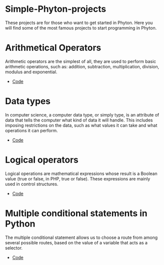 # Simple-Phyton-projects
These projects are for those who want to get started in Phyton. Here you will find some of the most famous projects to start programming in Phyton. 

# Arithmetical Operators
Arithmetic operators are the simplest of all, they are used to perform basic arithmetic operations, such as: addition, subtraction, multiplication, division, modulus and exponential. 
- [Code](https://github.com/elmarcz/Simple-Phyton-projects/blob/main/Content/Arithmetic%20operators%20in%20Python.md)

# Data types
In computer science, a computer data type, or simply type, is an attribute of data that tells the computer what kind of data it will handle. This includes imposing restrictions on the data, such as what values it can take and what operations it can perform. 
- [Code](https://github.com/elmarcz/Data-types-in-Python/blob/main/README.md)

# Logical operators
Logical operations are mathematical expressions whose result is a Boolean value (true or false, in PHP, true or false). These expressions are mainly used in control structures. 
- [Code](https://github.com/elmarcz/Simple-Phyton-projects/blob/main/Content/Logical%20operations.md)

# Multiple conditional statements in Python
The multiple conditional statement allows us to choose a route from among several possible routes, based on the value of a variable that acts as a selector. 
- [Code](https://github.com/elmarcz/Simple-Phyton-projects/blob/main/Content/elif.py)
